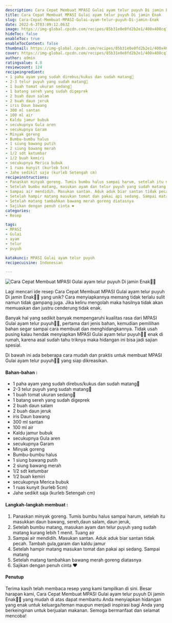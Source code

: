 ```yaml
---
description: Cara Cepat Membuat MPASI Gulai ayam telur puyuh Di jamin Enak"
title: Cara Cepat Membuat MPASI Gulai ayam telur puyuh Di jamin Enak
slug: Cara-Cepat-Membuat-MPASI-Gulai-ayam-telur-puyuh-Di-jamin-Enak
date: 2022-6-3T03:09:12.063Z
image: https://img-global.cpcdn.com/recipes/85b31e0e0fd2b2e1/400x400cq70/photo.jpg
hideToc: false
enableToc: true
enableTocContent: false
thumbnail: https://img-global.cpcdn.com/recipes/85b31e0e0fd2b2e1/400x400cq70/photo.jpg
cover: https://img-global.cpcdn.com/recipes/85b31e0e0fd2b2e1/400x400cq70/photo.jpg
author: admin
ratingvalue: 4.8
reviewcount: 124
recipeingredient:
- 1 paha ayam yang sudah direbus/kukus dan sudah matang🍗
- 2-3 telur puyuh yang sudah matang🥚
- 1 buah tomat ukuran sedang🍅
- 1 batang sereh yang sudah digeprek
- 2 buah daun salam
- 2 buah daun jeruk
- iris Daun bawang
- 300 ml santan
- 100 ml air
- Kaldu jamur bubuk
- secukupnya Gula aren
- secukupnya Garam
- Minyak goreng
- Bumbu-bumbu halus
- 1 siung bawang putih
- 2 siung bawang merah
- 1/2 sdt ketumbar
- 1/2 buah kemiri
- secukupnya Merica bubuk
- 1 ruas kunyit (kurleb 5cm)
- Jahe sedikit saja (kurleb Setengah cm)
recipeinstructions:
- Panaskan minyak goreng. Tumis bumbu halus sampai harum, setelah itu masukkan daun bawang, sereh,daun salam, daun jeruk,
- Setelah bumbu matang, masukan ayam dan telur puyuh yang sudah matang kurang lebih 1 menit. Tuang air
- Sampai air mendidih. Masukan santan. Aduk aduk biar santan tidak pecah. Tambah gula,garam dan kaldu jamur
- Setelah hampir matang masukan tomat dan pakai api sedang. Sampai matang
- Setelah matang tambahkan bawang merah goreng diatasnya
- Sajikan dengan penuh cinta ❤️
categories:
- Resep

tags:
- MPASI
- Gulai
- ayam
- telur
- puyuh

katakunci: MPASI Gulai ayam telur puyuh
recipecuisine: Indonesian

---
```


![Cara Cepat Membuat MPASI Gulai ayam telur puyuh Di jamin Enak👩‍🍳](https://img-global.cpcdn.com/recipes/85b31e0e0fd2b2e1/400x400cq70/photo.jpg)

Lagi mencari ide resep Cara Cepat Membuat MPASI Gulai ayam telur puyuh Di jamin Enak👩‍🍳 yang unik? Cara menyiapkannya memang tidak terlalu sulit namun tidak gampang juga. Jika keliru mengolah maka hasilnya tidak akan memuaskan dan justru cenderung tidak enak.

Banyak hal yang sedikit banyak mempengaruhi kualitas rasa dari MPASI Gulai ayam telur puyuh👩‍🍳, pertama dari jenis bahan, kemudian pemilihan bahan segar sampai cara membuat dan menghidangkannya. Tidak usah pusing kalau hendak menyiapkan MPASI Gulai ayam telur puyuh👩‍🍳 enak di rumah, karena asal sudah tahu triknya maka hidangan ini bisa jadi sajian spesial.

Di bawah ini ada beberapa cara mudah dan praktis untuk membuat MPASI Gulai ayam telur puyuh👩‍🍳 yang siap dikreasikan.

<!--inarticleads1-->

#### Bahan-bahan :

- 1 paha ayam yang sudah direbus/kukus dan sudah matang🍗
- 2-3 telur puyuh yang sudah matang🥚
- 1 buah tomat ukuran sedang🍅
- 1 batang sereh yang sudah digeprek
- 2 buah daun salam
- 2 buah daun jeruk
- iris Daun bawang
- 300 ml santan
- 100 ml air
- Kaldu jamur bubuk
- secukupnya Gula aren
- secukupnya Garam
- Minyak goreng
- Bumbu-bumbu halus
- 1 siung bawang putih
- 2 siung bawang merah
- 1/2 sdt ketumbar
- 1/2 buah kemiri
- secukupnya Merica bubuk
- 1 ruas kunyit (kurleb 5cm)
- Jahe sedikit saja (kurleb Setengah cm)

<!--inarticleads2-->

#### Langkah-langkah membuat :

1. Panaskan minyak goreng. Tumis bumbu halus sampai harum, setelah itu masukkan daun bawang, sereh,daun salam, daun jeruk,
1. Setelah bumbu matang, masukan ayam dan telur puyuh yang sudah matang kurang lebih 1 menit. Tuang air
1. Sampai air mendidih. Masukan santan. Aduk aduk biar santan tidak pecah. Tambah gula,garam dan kaldu jamur
1. Setelah hampir matang masukan tomat dan pakai api sedang. Sampai matang
1. Setelah matang tambahkan bawang merah goreng diatasnya
1. Sajikan dengan penuh cinta ❤️

#### Penutup

Terima kasih telah membaca resep yang kami tampilkan di sini. Besar harapan kami, Cara Cepat Membuat MPASI Gulai ayam telur puyuh Di jamin Enak👩‍🍳 yang mudah di atas dapat membantu Anda menyiapkan hidangan yang enak untuk keluarga/teman maupun menjadi inspirasi bagi Anda yang berkeinginan untuk berjualan makanan. Semoga bermanfaat dan selamat mencoba!